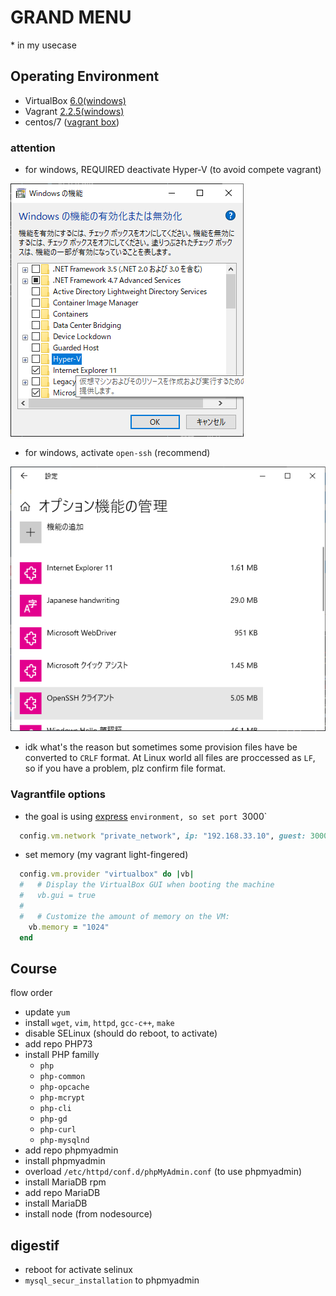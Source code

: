 # GRAND MENU
\* in my usecase
## Operating Environment
- VirtualBox [6.0(windows)](https://download.virtualbox.org/virtualbox/6.0.10/VirtualBox-6.0.10-132072-Win.exe)
- Vagrant [2.2.5(windows)](https://releases.hashicorp.com/vagrant/2.2.5/)
- centos/7 ([vagrant box](https://app.vagrantup.com/centos/boxes/7))

### attention
- for windows, REQUIRED deactivate Hyper-V (to avoid compete vagrant)

![](media/killhyper-v.PNG)

- for windows, activate `open-ssh` (recommend)

![](media/openssh.PNG)

- idk what's the reason but sometimes some provision files have be converted to `CRLF` format. At Linux world all files are proccessed as `LF`, so if you have a problem, plz confirm file format.
### Vagrantfile options
- the goal is using [express](https://expressjs.com/) `environment, so set port `3000`
```ruby
  config.vm.network "private_network", ip: "192.168.33.10", guest: 3000, host: 3000
```
- set memory (my vagrant light-fingered)
```ruby
  config.vm.provider "virtualbox" do |vb|
  #   # Display the VirtualBox GUI when booting the machine
  #   vb.gui = true
  #
  #   # Customize the amount of memory on the VM:
    vb.memory = "1024"
  end
```

## Course
flow order
- update `yum`
- install `wget`, `vim`, `httpd`, `gcc-c++`, `make`
- disable SELinux (should do reboot, to activate)
- add repo PHP73
- install PHP familly
  - `php`
  - `php-common`
  - `php-opcache`
  - `php-mcrypt`
  - `php-cli`
  - `php-gd`
  - `php-curl`
  - `php-mysqlnd`
- add repo phpmyadmin
- install phpmyadmin
- overload `/etc/httpd/conf.d/phpMyAdmin.conf` (to use phpmyadmin)
- install MariaDB rpm
- add repo MariaDB
- install MariaDB
- install node (from nodesource)

## digestif
- reboot for activate selinux
- `mysql_secur_installation` to phpmyadmin